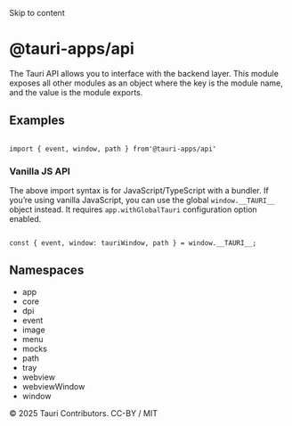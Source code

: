 Skip to content
# @tauri-apps/api
The Tauri API allows you to interface with the backend layer.
This module exposes all other modules as an object where the key is the module name, and the value is the module exports.
## Examples
```

import { event, window, path } from'@tauri-apps/api'

```

### Vanilla JS API
The above import syntax is for JavaScript/TypeScript with a bundler. If you’re using vanilla JavaScript, you can use the global `window.__TAURI__` object instead. It requires `app.withGlobalTauri` configuration option enabled.
```

const { event, window: tauriWindow, path } = window.__TAURI__;

```

## Namespaces
  * app
  * core
  * dpi
  * event
  * image
  * menu
  * mocks
  * path
  * tray
  * webview
  * webviewWindow
  * window


© 2025 Tauri Contributors. CC-BY / MIT

